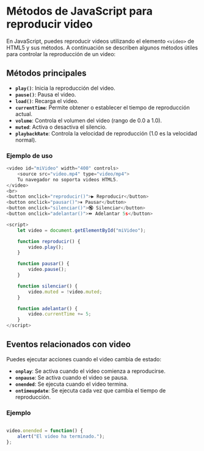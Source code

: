 # Métodos de JavaScript para reproducir video

En JavaScript, puedes reproducir videos utilizando el elemento `<video>` de HTML5 y sus métodos. A continuación se describen algunos métodos útiles para controlar la reproducción de un video:

## Métodos principales

- **`play()`**: Inicia la reproducción del video.
- **`pause()`**: Pausa el video.
- **`load()`**: Recarga el video.
- **`currentTime`**: Permite obtener o establecer el tiempo de reproducción actual.
- **`volume`**: Controla el volumen del video (rango de 0.0 a 1.0).
- **`muted`**: Activa o desactiva el silencio.
- **`playbackRate`**: Controla la velocidad de reproducción (1.0 es la velocidad normal).

### Ejemplo de uso

```javascript
<video id="miVideo" width="400" controls>
    <source src="video.mp4" type="video/mp4">
    Tu navegador no soporta videos HTML5.
</video>
<br>
<button onclick="reproducir()">▶ Reproducir</button>
<button onclick="pausar()">⏸ Pausar</button>
<button onclick="silenciar()">🔇 Silenciar</button>
<button onclick="adelantar()">⏩ Adelantar 5s</button>

<script>
    let video = document.getElementById("miVideo");

    function reproducir() {
        video.play();
    }

    function pausar() {
        video.pause();
    }

    function silenciar() {
        video.muted = !video.muted;
    }

    function adelantar() {
        video.currentTime += 5;
    }
</script>

```

## Eventos relacionados con video

Puedes ejecutar acciones cuando el video cambia de estado:

- **`onplay`**: Se activa cuando el video comienza a reproducirse.
- **`onpause`**: Se activa cuando el video se pausa.
- **`onended`**: Se ejecuta cuando el video termina.
- **`ontimeupdate`**: Se ejecuta cada vez que cambia el tiempo de reproducción.

### Ejemplo

```javascript

video.onended = function() {
    alert("El video ha terminado.");
};

```
